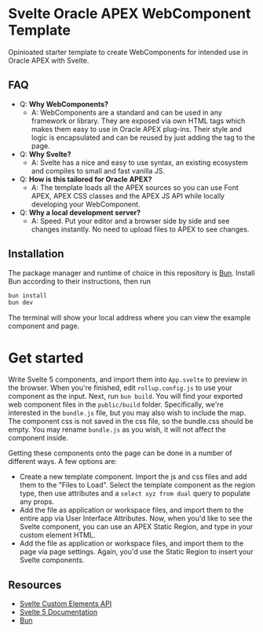# Svelte Oracle APEX WebComponent Template

Opinioated starter template to create WebComponents for intended use in Oracle APEX with Svelte.

## FAQ

- Q: **Why WebComponents?** 
  - A: WebComponents are a standard and can be used in any framework or library. They are exposed via own HTML tags which makes them easy to use in Oracle APEX plug-ins. Their style and logic is encapsulated and can be reused by just adding the tag to the page.
- Q: **Why Svelte?**
  - A: Svelte has a nice and easy to use syntax, an existing ecosystem and compiles to small and fast vanilla JS.
- Q: **How is this tailored for Oracle APEX?**
  - A: The template loads all the APEX sources so you can use Font APEX, APEX CSS classes and the APEX JS API while locally developing your WebComponent.
- Q: **Why a local development server?**
  - A: Speed. Put your editor and a browser side by side and see changes instantly. No need to upload files to APEX to see changes.

## Installation

The package manager and runtime of choice in this repository is [Bun](https://bun.sh/). Install Bun according to their instructions, then run

```sh
bun install
bun dev
```

The terminal will show your local address where you can view the example component and page.

# Get started

Write Svelte 5 components, and import them into `App.svelte` to preview in the browser. When you're finished, edit `rollup.config.js` to use your component as the input. Next, run `bun build`. You will find your exported web component files in the `public/build` folder. Specifically, we're interested in the `bundle.js` file, but you may also wish to include the map. The component css is not saved in the css file, so the bundle.css should be empty. You may rename `bundle.js` as you wish, it will not affect the component inside.

Getting these components onto the page can be done in a number of different ways. A few options are:

- Create a new template component. Import the js and css files and add them to the "Files to Load". Select the template component as the region type, then use attributes and a `select xyz from dual` query to populate any props.
- Add the file as application or workspace files, and import them to the entire app via User Interface Attributes. Now, when you'd like to see the Svelte component, you can use an APEX Static Region, and type in your custom element HTML.
- Add the file as application or workspace files, and import them to the page via page settings. Again, you'd use the Static Region to insert your Svelte components.

## Resources

- [Svelte Custom Elements API](https://svelte.dev/docs/custom-elements-api)
- [Svelte 5 Documentation](https://svelte.dev/docs/svelte/overview)
- [Bun](https://bun.sh/)
